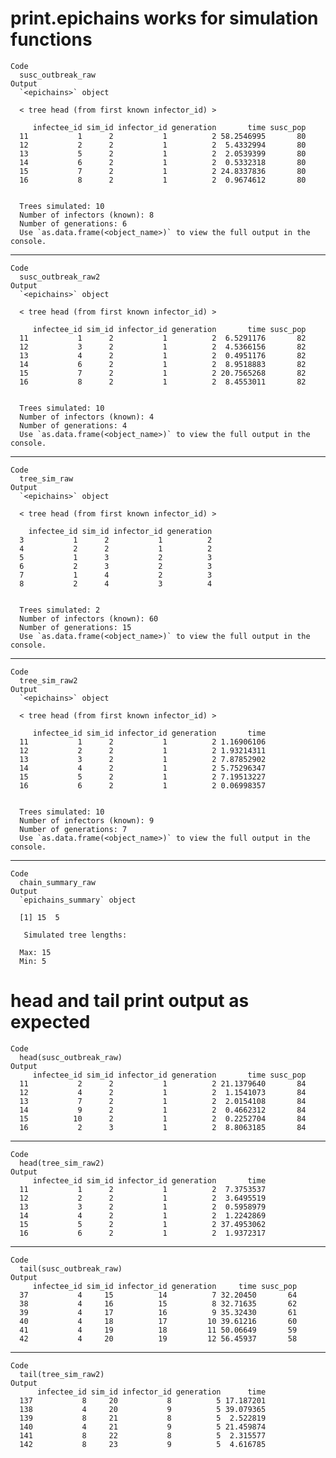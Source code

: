 # print.epichains works for simulation functions

    Code
      susc_outbreak_raw
    Output
      `<epichains>` object
      
      < tree head (from first known infector_id) >
      
         infectee_id sim_id infector_id generation       time susc_pop
      11           1      2           1          2 58.2546995       80
      12           2      2           1          2  5.4332994       80
      13           5      2           1          2  2.0539399       80
      14           6      2           1          2  0.5332318       80
      15           7      2           1          2 24.8337836       80
      16           8      2           1          2  0.9674612       80
      
      
      Trees simulated: 10
      Number of infectors (known): 8
      Number of generations: 6
      Use `as.data.frame(<object_name>)` to view the full output in the console.

---

    Code
      susc_outbreak_raw2
    Output
      `<epichains>` object
      
      < tree head (from first known infector_id) >
      
         infectee_id sim_id infector_id generation       time susc_pop
      11           1      2           1          2  6.5291176       82
      12           3      2           1          2  4.5366156       82
      13           4      2           1          2  0.4951176       82
      14           6      2           1          2  8.9518883       82
      15           7      2           1          2 20.7565268       82
      16           8      2           1          2  8.4553011       82
      
      
      Trees simulated: 10
      Number of infectors (known): 4
      Number of generations: 4
      Use `as.data.frame(<object_name>)` to view the full output in the console.

---

    Code
      tree_sim_raw
    Output
      `<epichains>` object
      
      < tree head (from first known infector_id) >
      
        infectee_id sim_id infector_id generation
      3           1      2           1          2
      4           2      2           1          2
      5           1      3           2          3
      6           2      3           2          3
      7           1      4           2          3
      8           2      4           3          4
      
      
      Trees simulated: 2
      Number of infectors (known): 60
      Number of generations: 15
      Use `as.data.frame(<object_name>)` to view the full output in the console.

---

    Code
      tree_sim_raw2
    Output
      `<epichains>` object
      
      < tree head (from first known infector_id) >
      
         infectee_id sim_id infector_id generation       time
      11           1      2           1          2 1.16906106
      12           2      2           1          2 1.93214311
      13           3      2           1          2 7.87852902
      14           4      2           1          2 5.75296347
      15           5      2           1          2 7.19513227
      16           6      2           1          2 0.06998357
      
      
      Trees simulated: 10
      Number of infectors (known): 9
      Number of generations: 7
      Use `as.data.frame(<object_name>)` to view the full output in the console.

---

    Code
      chain_summary_raw
    Output
      `epichains_summary` object 
      
      [1] 15  5
      
       Simulated tree lengths: 
      
      Max: 15
      Min: 5

# head and tail print output as expected

    Code
      head(susc_outbreak_raw)
    Output
         infectee_id sim_id infector_id generation       time susc_pop
      11           2      2           1          2 21.1379640       84
      12           4      2           1          2  1.1541073       84
      13           7      2           1          2  2.0154108       84
      14           9      2           1          2  0.4662312       84
      15          10      2           1          2  0.2252704       84
      16           2      3           1          2  8.8063185       84

---

    Code
      head(tree_sim_raw2)
    Output
         infectee_id sim_id infector_id generation       time
      11           1      2           1          2  7.3753537
      12           2      2           1          2  3.6495519
      13           3      2           1          2  0.5958979
      14           4      2           1          2  1.2242869
      15           5      2           1          2 37.4953062
      16           6      2           1          2  1.9372317

---

    Code
      tail(susc_outbreak_raw)
    Output
         infectee_id sim_id infector_id generation     time susc_pop
      37           4     15          14          7 32.20450       64
      38           4     16          15          8 32.71635       62
      39           4     17          16          9 35.32430       61
      40           4     18          17         10 39.61216       60
      41           4     19          18         11 50.06649       59
      42           4     20          19         12 56.45937       58

---

    Code
      tail(tree_sim_raw2)
    Output
          infectee_id sim_id infector_id generation      time
      137           8     20           8          5 17.187201
      138           4     20           9          5 39.079365
      139           8     21           8          5  2.522819
      140           4     21           9          5 21.459874
      141           8     22           8          5  2.315577
      142           8     23           9          5  4.616785

